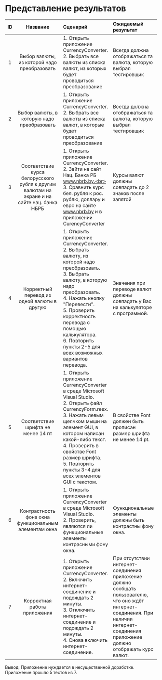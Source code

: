 # Представление результатов

| ID | Название | Сценарий | Ожидаемый результат | Фактический результат | Оценка |
|:---:|:---:|:---|:---|:---|:---|
|1|Выбор валюты, из которой надо преобразовать|1. Открыть приложение СurrencyConverter. <br> 2. Выбрать все валюты из списка валют, из которых будет проводиться преобразование|Всегда должна отображаться та валюта, которую выбрал тестировщик|Отбражается выбранная валюта|Passed|
|2|Выбор валюты, в которую надо преобразовать|1. Открыть приложение СurrencyConverter.<br> 2. Выбрать все валюты из списка валют, в которые будет проводиться преобразование|Всегда должна отображаться та валюта, которую выбрал тестировщик|Отбражается выбранная валюта|Passed|
|3|Соответствие курса белорусского рубля к другим валютам на экране и на сайте нац. банка НБРБ|1. Открыть приложение СurrencyConverter.<br> 2. Зайти на сайт Нац. Банка РБ  www.nbrb.by.<br> 3. Сравнить курс бел. рубля к рос. рублю, доллару и евро на сайте www.nbrb.by и в приложении CurencyConverter|Курсы валют должны совпадать до 2 знаков после запятой|курс соответствует актуальным данным|Passed|
|4|Корректный перевод из одной валюты в другую|1. Открыть приложение СurrencyConverter.<br> 2. Выбрать валюту, из которой надо преобразовать.<br> 3. Выбрать валюту, в которую надо преобразовать.<br> 4. Нажать кнопку "Перевести".<br> 5. Проверить корректность перевода с помощью калькулятора.<br> 6. Повторить пункты 2-5 для всех возможных вариантов перевода.|Значения при переводе валют должны совпадать у Вас на калькуляторе с программой.|Перевод корректный|Passed|
|5|Соответствие шрифта не менее 14 пт|1. Открыть приложение СurrencyConverter в среде Microsoft Visual Studio.<br> 2. Открыть файл CurrencyForm.resx.<br>  3. Нажать левым щелчком мыши на элемент GUI, в котором написан какой-либо текст.<br> 4. Проверить в свойстве Font размер шрифта.<br> 5. Повторить пункты 3-4 для всех элементов GUI с текстом. |В свойстве Font должен быть прописан размер шрифта не менее 14 pt.|Заголовок не соответствует размеру 14пт|Failed|
|6|Контрастность фона окна функциональным элементам окна|1. Открыть приложение СurrencyConverter в среде Microsoft Visual Studio.<br> 2. Проверить, являются ли функциональные элементы контрасными фону окна. |Функциональные элементы должны быть контрастны фону окна.|Функциональные элементы контрастны фону окна|Passed|
|7|Корректная работа приложения|1. Открыть приложение СurrencyConverter.<br> 2. Включить интернет-соединение и подождать 2 минуты.<br> 3. Отключить интернет-соединение и подождать 2 минуты.<br> 4. Снова включить интернет-соединение. |При отсутствии интернет-соединения приложение должно сообщать пользователю, что оно ждёт интернет-соединения. При наличии интернет-соединения приложение должно отображать курс валют.|При отстутствии интернет соединения приложение закрывается чрез 30 секунд|Failed|


Вывод: Приложение нуждается в несущественной доработке.
Приложение прошло 5 тестов из 7. 
